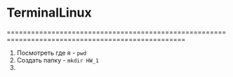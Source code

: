 # TerminalLinux #
==================================================================================================
1. Посмотреть где я - `pwd`
2. Создать папку - `mkdir HW_1`
3. 

